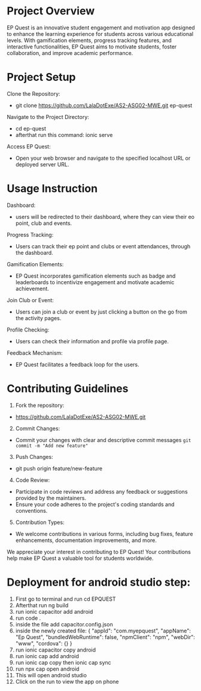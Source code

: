 # Project Overview
EP Quest is an innovative student engagement and motivation app designed to enhance the learning experience for students across various educational levels. With gamification elements, progress tracking features, and interactive functionalities, EP Quest aims to motivate students, foster collaboration, and improve academic performance.

# Project Setup 
Clone the Repository:
- git clone https://github.com/LalaDotExe/AS2-ASG02-MWE.git ep-quest

Navigate to the Project Directory:
  - cd ep-quest
  - afterthat run this command: ionic serve

Access EP Quest:
- Open your web browser and navigate to the specified localhost URL or deployed server URL.

# Usage Instruction
Dashboard:
- users will be redirected to their dashboard, where they can view their eo point, club and events.

Progress Tracking:
- Users can track their ep point and clubs or event attendances, through the dashboard.

Gamification Elements:
- EP Quest incorporates gamification elements such as badge and leaderboards to incentivize engagement and motivate academic achievement.

Join Club or Event:
- Users can join a club or event by just clicking a button on the go from the activity pages.

Profile Checking:
- Users can check their information and profile via profile page.

Feedback Mechanism:
- EP Quest facilitates a feedback loop for the users.

# Contributing Guidelines

1. Fork the repository:
- https://github.com/LalaDotExe/AS2-ASG02-MWE.git

2. Commit Changes:
- Commit your changes with clear and descriptive commit messages `git commit -m "Add new feature"`

3. Push Changes:
- git push origin feature/new-feature

4. Code Review:
- Participate in code reviews and address any feedback or suggestions provided by the maintainers.
- Ensure your code adheres to the project's coding standards and conventions.

5. Contribution Types:
- We welcome contributions in various forms, including bug fixes, feature enhancements, documentation improvements, and more.

We appreciate your interest in contributing to EP Quest! Your contributions help make EP Quest a valuable tool for students worldwide.

# Deployment for android studio step:
1. First go to terminal and run cd EPQUEST
2. Afterthat run ng build
3. run ionic capacitor add android
4. run code .
5. inside the file add capacitor.config.json
6. inside the newly created file: {
    "appId": "com.myepquest",
    "appName": "Ep Quest",
    "bundledWebRuntime": false,
    "npmClient": "npm",
    "webDir": "www",
    "cordova": {}
}
7. run ionic capacitor copy android
8. run ionic cap add android
9. run ionic cap copy then ionic cap sync
10. run npx cap open android
11. This will open android studio
12. Click on the run to view the app on phone


